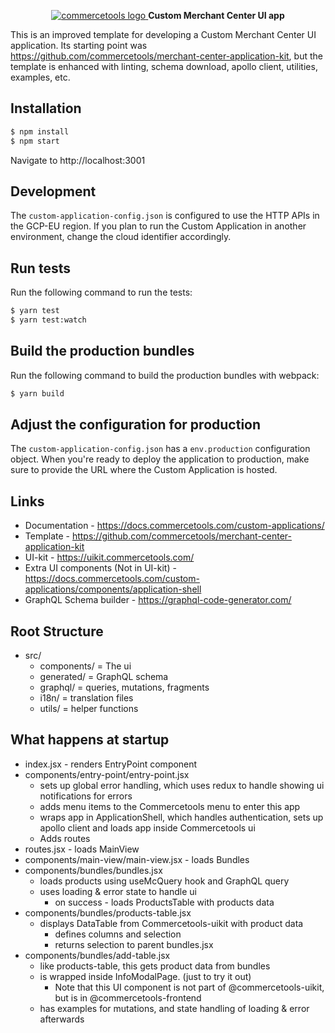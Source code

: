 <p align="center">
  <a href="https://commercetools.com/">
    <img alt="commercetools logo" src="https://unpkg.com/@commercetools-frontend/assets/logos/commercetools_primary-logo_horizontal_RGB.png">
  </a>
  <b>Custom Merchant Center UI app</b>
</p>

This is an improved template for developing a Custom Merchant Center UI application.
Its starting point was https://github.com/commercetools/merchant-center-application-kit, but the template is enhanced with linting, schema download, apollo client, utilities, examples, etc.

## Installation

```bash
$ npm install
$ npm start
```

Navigate to http://localhost:3001

## Development

The `custom-application-config.json` is configured to use the HTTP APIs in the GCP-EU region. If you plan to run the Custom Application in another environment, change the cloud identifier accordingly.

## Run tests

Run the following command to run the tests:

```bash
$ yarn test
$ yarn test:watch
```

## Build the production bundles

Run the following command to build the production bundles with webpack:

```bash
$ yarn build
```

## Adjust the configuration for production

The `custom-application-config.json` has a `env.production` configuration object. When you're ready to deploy the application to production, make sure to provide the URL where the Custom Application is hosted.

## Links
- Documentation - https://docs.commercetools.com/custom-applications/
- Template - https://github.com/commercetools/merchant-center-application-kit
- UI-kit - https://uikit.commercetools.com/
- Extra UI components (Not in UI-kit) - https://docs.commercetools.com/custom-applications/components/application-shell
- GraphQL Schema builder - https://graphql-code-generator.com/

## Root Structure
- src/
  - components/ = The ui
  - generated/ = GraphQL schema
  - graphql/ = queries, mutations, fragments
  - i18n/ = translation files
  - utils/ = helper functions

## What happens at startup
- index.jsx - renders EntryPoint component
- components/entry-point/entry-point.jsx
  - sets up global error handling, which uses redux to handle showing ui notifications for errors
  - adds menu items to the Commercetools menu to enter this app
  - wraps app in ApplicationShell, which handles authentication, sets up apollo client and loads app inside Commercetools ui
  - Adds routes
- routes.jsx - loads MainView
- components/main-view/main-view.jsx - loads Bundles
- components/bundles/bundles.jsx
  - loads products using useMcQuery hook and GraphQL query
  - uses loading & error state to handle ui
    - on success - loads ProductsTable with products data
- components/bundles/products-table.jsx
  - displays DataTable from Commercetools-uikit with product data
    - defines columns and selection
    - returns selection to parent bundles.jsx
- components/bundles/add-table.jsx
  - like products-table, this gets product data from bundles
  - is wrapped inside InfoModalPage. (just to try it out)
    - Note that this UI component is not part of @commercetools-uikit, but is in @commercetools-frontend
  - has examples for mutations, and state handling of loading & error afterwards
